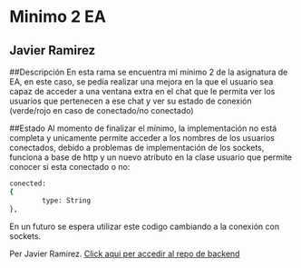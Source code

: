 # Minimo 2 EA
## Javier Ramirez

##Descripción
En esta rama se encuentra mi mínimo 2 de la asignatura de EA, en este caso, se pedía realizar una mejora en la que el usuario sea capaz de acceder a una ventana extra en el chat que le permita ver los usuarios que pertenecen a ese chat y ver su estado de conexión (verde/rojo en caso de conectado/no conectado)

##Estado
Al momento de finalizar el mínimo, la implementación no está completa y unicamente permite acceder a los nombres de los usuarios conectados, debido a problemas de implementación de los sockets, funciona a base de http y un nuevo atributo en la clase usuario que permite conocer si esta conectado o no:
```bash
conected:
{
        type: String
},
```
En un futuro se espera utilizar este codigo cambiando a la conexión con sockets.

Per Javier Ramirez.
[Click aqui per accedir al repo de backend](https://github.com/gabrielp6/ProyectoEA_Backend/tree/JaviMinimo2)
